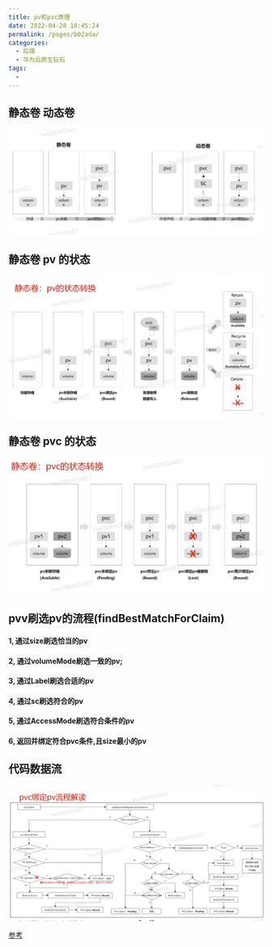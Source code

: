 ```yaml
---
title: pv和pvc原理
date: 2022-04-28 18:45:24
permalink: /pages/b02ada/
categories:
  - 后端
  - 华为云原生钻石
tags:
  - 
---
```



## 静态卷 动态卷



<img src="./minilet/image-20220428184748454.png" alt="image-20220428184748454" style="zoom:80%;" />


## 静态卷 pv 的状态



<img src="./minilet/image-20220428184921945.png" alt="image-20220428184921945" style="zoom:80%;" />


## 静态卷 pvc 的状态



<img src="./minilet/image-20220428185054894.png" alt="image-20220428185054894" style="zoom:80%;" />



## pvv刷选pv的流程(findBestMatchForClaim)
  #### 1, 通过size刷选恰当的pv
  #### 2, 通过volumeMode刷选一致的pv;
  #### 3, 通过Label刷选合适的pv
  #### 4, 通过sc刷选符合的pv
  #### 5, 通过AccessMode刷选符合条件的pv
  #### 6, 返回并绑定符合pvc条件,且size最小的pv




## 代码数据流



<img src="./minilet/image-20220428185616114.png" alt="image-20220428185616114" style="zoom:80%;" />









[参考](https://education.huaweicloud.com/courses/course-v1:HuaweiX+CBUCNXI044+Self-paced/courseware/bbd9280142c04709be5775cf1d93bd28/69489b0d752e42f0bf1f409fa1e2d9ad/)


